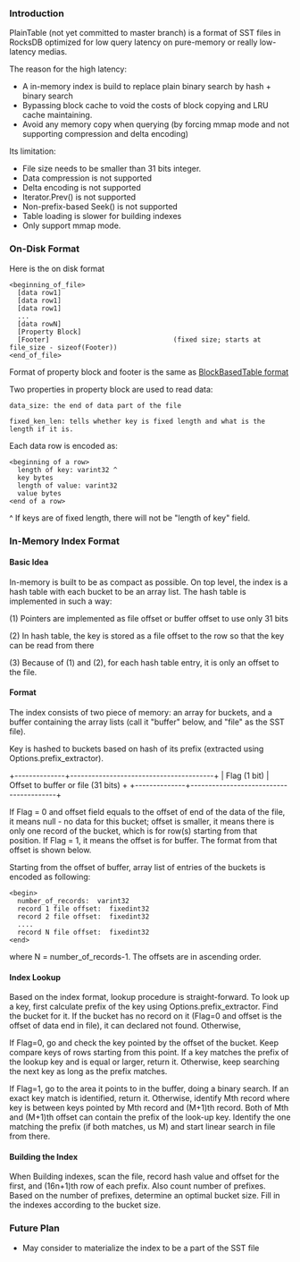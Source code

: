 ### Introduction
PlainTable (not yet committed to master branch)  is a format of SST files in RocksDB optimized for low query latency on pure-memory or really low-latency medias.
 
The reason for the high latency:
* A in-memory index is build to replace plain binary search by hash + binary search
* Bypassing block cache to void the costs of block copying and LRU cache maintaining.
* Avoid any memory copy when querying (by forcing mmap mode and not supporting compression and delta encoding)
 
Its limitation:
* File size needs to be smaller than 31 bits integer.
* Data compression is not supported
* Delta encoding is not supported
* Iterator.Prev() is not supported
* Non-prefix-based Seek() is not supported
* Table loading is slower for building indexes
* Only support mmap mode.
 
 
 
### On-Disk Format
Here is the on disk format
 
    <beginning_of_file>
      [data row1]
      [data row1]
      [data row1]
      ...
      [data rowN]
      [Property Block]
      [Footer]                               (fixed size; starts at file_size - sizeof(Footer))
    <end_of_file>
 
Format of property block and footer is the same as [BlockBasedTable format](https://github.com/facebook/rocksdb/wiki/Rocksdb-BlockBasedTable-Format)
 
Two properties in property block are used to read data:

    data_size: the end of data part of the file

    fixed_ken_len: tells whether key is fixed length and what is the length if it is.

Each data row is encoded as:

    <beginning of a row>
      length of key: varint32 ^
      key bytes
      length of value: varint32
      value bytes
    <end of a row>
 
^ If keys are of fixed length, there will not be "length of key" field.
 
### In-Memory Index Format

#### Basic Idea

In-memory is built to be as compact as possible. On top level, the index is a hash table with each bucket to be an array list. The hash table is implemented in such a way:

(1) Pointers are implemented as file offset or buffer offset to use only 31 bits

(2) In hash table, the key is stored as a file offset to the row so that the key can be read from there

(3) Because of (1) and (2), for each hash table entry, it is only an offset to the file.

#### Format

The index consists of two piece of memory: an array for buckets, and a buffer containing the array lists (call it "buffer" below, and "file" as the SST file). 

Key is hashed to buckets based on hash of its prefix (extracted using Options.prefix_extractor).

  +--------------+----------------------------------------+
  | Flag (1 bit) | Offset to buffer or file (31 bits)     +
  +--------------+----------------------------------------+

If Flag = 0 and offset field equals to the offset of end of the data of the file, it means null - no data for this bucket; offset is smaller, it means there is only one record of the bucket, which is for row(s) starting from that position. If Flag = 1, it means the offset is for buffer. The format from that offset is shown below.

Starting from the offset of buffer, array list of entries of the buckets is encoded as following:

    <begin>
      number_of_records:  varint32
      record 1 file offset:  fixedint32
      record 2 file offset:  fixedint32
      ....
      record N file offset:  fixedint32
    <end>

where N = number_of_records-1. The offsets are in ascending order.

#### Index Lookup

Based on the index format, lookup procedure is straight-forward. To look up a key, first calculate prefix of the key using Options.prefix_extractor. Find the bucket for it. If the bucket has no record on it (Flag=0 and offset is the offset of data end in file), it can declared not found. Otherwise,

If Flag=0, go and check the key pointed by the offset of the bucket. Keep compare keys of rows starting from this point. If a key matches the prefix of the lookup key and is equal or larger, return it. Otherwise, keep searching the next key as long as the prefix matches.

If Flag=1, go to the area it points to in the buffer, doing a binary search. If an exact key match is identified, return it. Otherwise, identify Mth record where key is between keys pointed by Mth record and (M+1)th record. Both of Mth and (M+1)th offset can contain the prefix of the look-up key. Identify the one matching the prefix (if both matches, us M) and start linear search in file from there.

#### Building the Index

When Building indexes, scan the file, record hash value and offset for the first, and (16n+1)th row of each prefix. Also count number of prefixes. Based on the number of prefixes, determine an optimal bucket size. Fill in the indexes according to the bucket size.


### Future Plan
 
* May consider to materialize the index to be a part of the SST file

